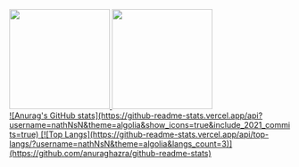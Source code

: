<!--
**nathNsN/nathNsN** is a ✨ _special_ ✨ repository because its `README.md` (this file) appears on your GitHub profile.

Here are some ideas to get you started:

- 🔭 I’m currently working on ...
- 🌱 I’m currently learning ...
- 👯 I’m looking to collaborate on ...
- 🤔 I’m looking for help with ...
- 💬 Ask me about ...
- 📫 How to reach me: ...
- 😄 Pronouns: ...
- ⚡ Fun fact: ...
-->
<div>
    <a href="https://github.com/nathNsN/nathNsN/edit/main/README.md">
    <img height="180em" src="ttps://github-readme-stats.vercel.app/api?username=nathNsN&theme=algolia&show_icons=true&include_2021_commits=true"/>
    <img height="180em" src="https://github-readme-stats.vercel.app/api/top-langs/?username=nathNsN&theme=algolia&langs_count=3"/>
  </div>
  ![Anurag's GitHub stats](https://github-readme-stats.vercel.app/api?username=nathNsN&theme=algolia&show_icons=true&include_2021_commits=true)
  [![Top Langs](https://github-readme-stats.vercel.app/api/top-langs/?username=nathNsN&theme=algolia&langs_count=3)](https://github.com/anuraghazra/github-readme-stats)


